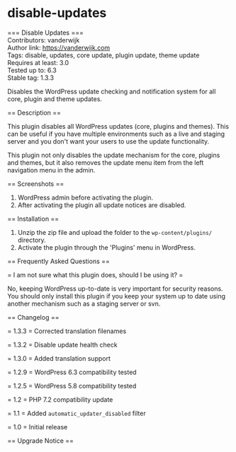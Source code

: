 # disable-updates

=== Disable Updates ===  
Contributors: vanderwijk  
Author link: https://vanderwijk.com  
Tags: disable, updates, core update, plugin update, theme update  
Requires at least: 3.0  
Tested up to: 6.3  
Stable tag: 1.3.3  

Disables the WordPress update checking and notification system for all core, plugin and theme updates.

== Description ==

This plugin disables all WordPress updates (core, plugins and themes). This can be useful if you have multiple environments such as a live and staging server and you don't want your users to use the update functionality.

This plugin not only disables the update mechanism for the core, plugins and themes, but it also removes the update menu item from the left navigation menu in the admin.

== Screenshots ==

1. WordPress admin before activating the plugin.
2. After activating the plugin all update notices are disabled.

== Installation ==

1. Unzip the zip file and upload the folder to the `wp-content/plugins/` directory.
2. Activate the plugin through the 'Plugins' menu in WordPress.

== Frequently Asked Questions ==

= I am not sure what this plugin does, should I be using it? =

No, keeping WordPress up-to-date is very important for security reasons. You should only install this plugin if you keep your system up to date using another mechanism such as a staging server or svn.

== Changelog ==

= 1.3.3 =
Corrected translation filenames

= 1.3.2 =
Disable update health check

= 1.3.0 =
Added translation support

= 1.2.9 =
WordPress 6.3 compatibility tested

= 1.2.5 =
WordPress 5.8 compatibility tested

= 1.2 =
PHP 7.2 compatibility update

= 1.1 =
Added `automatic_updater_disabled` filter

= 1.0 =
Initial release

== Upgrade Notice ==